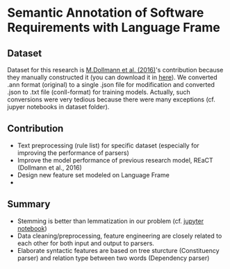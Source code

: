 # Semantic Annotation of Software Requirements with Language Frame

## Dataset
Dataset for this research is [M.Dollmann et al. (2016)](http://www.aclweb.org/anthology/D16-1186)'s contribution because they manually constructed it (you can download it in [here](https://drive.google.com/open?id=1dabiJGg96PrXJX0KsLRGvJNeMILG8rRt)). We converted .ann format (original) to a single .json file for modification and converted .json to .txt file (conll-format) for training models. Actually, such conversions were very tedious because there were many exceptions (cf. jupyer notebooks in dataset folder).




## Contribution
* Text preprocessing (rule list) for specific dataset (especially for improving the performance of parsers)
* Improve the model performance of previous research model, REaCT (Dollmann et al., 2016)
* Design new feature set modeled on Language Frame
* 

## Summary
* Stemming is better than lemmatization in our problem (cf. [jupyter notebook](https://github.com/gritmind/semantic-annotation/blob/master/jupyter-notebook/stemming_vs_lemmatization.ipynb))
* Data cleaning/preprocessing, feature engineering are closely related to each other for both input and output to parsers.
* Elaborate syntactic features are based on tree sturcture (Constituency parser) and relation type between two words (Dependency parser) 
